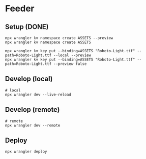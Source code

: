 # Feeder

## Setup (DONE)

```
npx wrangler kv namespace create ASSETS --preview
npx wrangler kv namespace create ASSETS

npx wrangler kv key put --binding=ASSETS "Roboto-Light.ttf" --path=Roboto-Light.ttf --local --preview
npx wrangler kv key put --binding=ASSETS "Roboto-Light.ttf" --path=Roboto-Light.ttf --preview false
```

## Develop (local)

```
# local
npx wrangler dev --live-reload
```

## Develop (remote)

```
# remote
npx wrangler dev --remote
```

## Deploy

```
npx wrangler deploy
```
